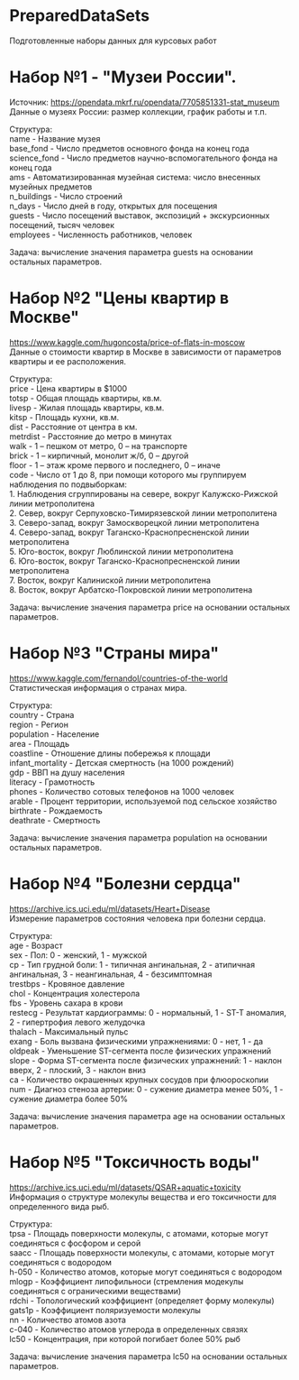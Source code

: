 # PreparedDataSets
Подготовленные наборы данных для курсовых работ

# Набор №1 - "Музеи России".
Источник: https://opendata.mkrf.ru/opendata/7705851331-stat_museum  
Данные о музеях России: размер коллекции, график работы и т.п.

Структура:  
name			-	Название музея  
base_fond		-	Число предметов основного фонда на конец года  
science_fond	-	Число предметов научно-вспомогательного фонда на конец года  
ams				-	Автоматизированная музейная система: число внесенных музейных предметов  
n_buildings		-	Число строений  
n_days			-	Число дней в году, открытых для посещения  
guests			-	Число посещений выставок, экспозиций + экскурсионных посещений, тысяч человек  
employees		-	Численность работников, человек  

Задача: вычисление значения параметра guests на основании остальных параметров.

# Набор №2 "Цены квартир в Москве"
https://www.kaggle.com/hugoncosta/price-of-flats-in-moscow  
Данные о стоимости квартир в Москве в зависимости от параметров квартиры и ее расположения.

Структура:  
price			-	Цена квартиры в $1000  
totsp			-	Общая площадь квартиры, кв.м.  
livesp			-	Жилая площадь квартиры, кв.м.  
kitsp			-	Площадь кухни, кв.м.  
dist			-	Расстояние от центра в км.  
metrdist		-	Расстояние до метро в минутах  
walk			-	1 –	пешком от метро, 0 – на транспорте  
brick			-	1 – кирпичный, монолит ж/б, 0 – другой  
floor			-	1 – этаж кроме первого и последнего, 0 – иначе  
code			-	Число от 1 до 8, при помощи которого мы группируем наблюдения по подвыборкам:  
						1. Наблюдения сгруппированы на севере, вокруг 	Калужско-Рижской линии метрополитена  
						2. Север, вокруг Серпуховско-Тимирязевской линии метрополитена  
						3. Северо-запад, вокруг Замоскворецкой линии метрополитена  
						4. Северо-запад, вокруг Таганско-Краснопресненской линии метрополитена  
						5. Юго-восток, вокруг Люблинской линии метрополитена  
						6. Юго-восток, вокруг Таганско-Краснопресненской линии метрополитена  
						7. Восток, вокруг Калиниской линии метрополитена  
						8. Восток, вокруг Арбатско-Покровской линии метрополитена  

Задача: вычисление значения параметра price на основании остальных параметров.

# Набор №3 "Страны мира"
https://www.kaggle.com/fernandol/countries-of-the-world  
Статистическая информация о странах мира.

Структура:  
country				-	Страна  
region				-	Регион  
population			-	Население  
area				-	Площадь  
coastline			-	Отношение длины побережья к площади  
infant_mortality	-	Детская смертность (на 1000 рождений)  
gdp					-	ВВП на душу населения  
literacy			-	Грамотность  
phones				-	Количество сотовых телефонов на 1000 человек  
arable				-	Процент территории, используемой под сельское хозяйство  
birthrate			-	Рождаемость  
deathrate			-	Смертность  

Задача: вычисление значения параметра population на основании остальных параметров.

# Набор №4 "Болезни сердца"
https://archive.ics.uci.edu/ml/datasets/Heart+Disease  
Измерение параметров состояния человека при болезни сердца.

Структура:  
age			-	Возраст  
sex			-	Пол: 0 - женский, 1 - мужской  
cp			-	Тип грудной боли: 1 - типичная ангинальная, 2 - атипичная ангинальная, 3 - неангинальная, 4 - безсимптомная  
trestbps	-	Кровяное давление  
chol		-	Концентрация холестерола  
fbs			-	Уровень сахара в крови  
restecg		-	Результат кардиограммы: 0 - нормальный, 1 - ST-T аномалия, 2 - гипертрофия левого желудочка  
thalach		-	Максимальный пульс  
exang		-	Боль вызвана физическими упражнениями: 0 - нет, 1 - да  
oldpeak		-	Уменьшение ST-сегмента после физических упражнений  
slope		-	Форма ST-сегмента после физических упражнений: 1 - наклон вверх, 2 - плоский, 3 - наклон вниз  
ca			-	Количество окрашенных крупных сосудов при флюороскопии  
num			-	Диагноз стеноза артерии: 0 - сужение диаметра менее 50%, 1 - сужение диаметра более 50%  

Задача: вычисление значения параметра age на основании остальных параметров.

# Набор №5 "Токсичность воды"
https://archive.ics.uci.edu/ml/datasets/QSAR+aquatic+toxicity  
Информация о структуре молекулы вещества и его токсичности для определенного вида рыб.

Структура:  
tpsa		-	Площадь поверхности молекулы, с атомами, которые могут соединяться с фосфором и серой  
saacc		-	Площадь поверхности молекулы, с атомами, которые могут соединяться с водородом  
h-050		-	Количество атомов, которые могут соединяться с водородом  
mlogp		-	Коэффициент липофильноси (стремления модекулы соединяться с ограническими веществами)  
rdchi		-	Топологический коэффициент (определяет форму молекулы)  
gats1p		-	Коэффициент поляризуемости молекулы  
nn			-	Количество атомов азота  
c-040		-	Количество атомов углерода в определенных связях  
lc50		-	Концентрация, при которой погибает более 50% рыб  

Задача: вычисление значения параметра lc50 на основании остальных параметров.